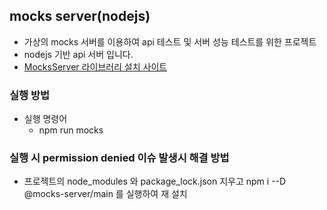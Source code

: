 ## mocks server(nodejs)
* 가상의 mocks 서버를 이용하여 api 테스트 및 서버 성능 테스트를 위한 프로젝트
* nodejs 기반 api 서버 입니다.
* [MocksServer 라이브러리 설치 사이트](https://www.mocks-server.org/docs/quick-start/)

### 실행 방법
* 실행 명령어
  * npm run mocks

### 실행 시 permission denied 이슈 발생시 해결 방법
* 프로젝트의 node_modules 와 package_lock.json 지우고 npm i --D @mocks-server/main 를 실행하여 재 설치
